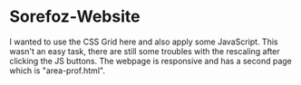 # Sorefoz-Website
I wanted to use the CSS Grid here and also apply some JavaScript. This wasn't an easy task, there are still some troubles with the rescaling after clicking the JS buttons.
The webpage is responsive and has a second page which is "area-prof.html".
